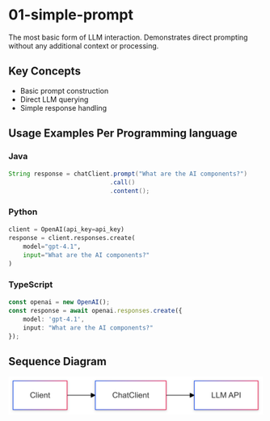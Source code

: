 # 01-simple-prompt

The most basic form of LLM interaction. Demonstrates direct prompting without any additional context or processing.

## Key Concepts
- Basic prompt construction
- Direct LLM querying
- Simple response handling

## Usage Examples Per Programming language
### Java
```java
String response = chatClient.prompt("What are the AI components?")
                            .call()
                            .content();
```

### Python
```python
client = OpenAI(api_key=api_key)
response = client.responses.create(
    model="gpt-4.1",
    input="What are the AI components?"
)
```

### TypeScript
```typescript 
const openai = new OpenAI();
const response = await openai.responses.create({
    model: 'gpt-4.1',
    input: "What are the AI components?"
});
```

## Sequence Diagram
![Sequence Diagram](01.png)